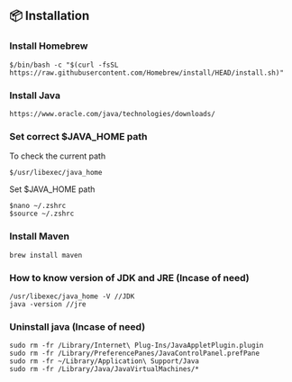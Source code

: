 ## 📦 Installation

### Install Homebrew
```
$/bin/bash -c "$(curl -fsSL https://raw.githubusercontent.com/Homebrew/install/HEAD/install.sh)"
```
### Install Java
```
https://www.oracle.com/java/technologies/downloads/
```

### Set correct $JAVA_HOME path
To check the current path
```
$/usr/libexec/java_home
```

Set $JAVA_HOME path
```
$nano ~/.zshrc
$source ~/.zshrc
```

### Install Maven
```
brew install maven
```

### How to know version of JDK and JRE (Incase of need)
```
/usr/libexec/java_home -V //JDK
java -version //jre
```

### Uninstall java (Incase of need)
```
sudo rm -fr /Library/Internet\ Plug-Ins/JavaAppletPlugin.plugin
sudo rm -fr /Library/PreferencePanes/JavaControlPanel.prefPane
sudo rm -fr ~/Library/Application\ Support/Java
sudo rm -fr /Library/Java/JavaVirtualMachines/*
```